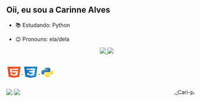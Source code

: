## Oii, eu sou a Carinne Alves

- 📚 Estudando: Python
- 😉 Pronouns: ela/dela

  <div align="center">
  <a href="https://github.com/Carialb">
  <img height="180em" src="https://github-readme-stats.vercel.app/api?username=Carialb&show_icons=true&theme=synthwave&include_all_commits=true&count_private=true"/>
  <img height="180em" src="https://github-readme-stats.vercel.app/api/top-langs/?username=Carialb&layout=compact&langs_count=7&theme=synthwave"/>
</div>
  <div style="display: inline_block"><br>
  <img align="center" alt="Cari-HTML" height="30" width="40" src="https://raw.githubusercontent.com/devicons/devicon/master/icons/html5/html5-original.svg">
  <img align="center" alt="Cari-CSS" height="30" width="40" src="https://raw.githubusercontent.com/devicons/devicon/master/icons/css3/css3-original.svg">
  <img align="center" alt="Cari-Python" height="30" width="40" src="https://raw.githubusercontent.com/devicons/devicon/master/icons/python/python-original.svg">
 </div>
  
 ##
  <div> 
   <a href="https://instagram.com/_innealves" target="_blank"><img src="https://img.shields.io/badge/-Instagram-%23E4405F?style=for-the-badge&logo=instagram&logoColor=white" target="_blank"></a>
  <a href = "mailto:carinneabatista@gmail.com"><img src=." target="_blank"></a>
     <img align="right" alt="Cari-pic" height="150" style="border-radius:50px;" src="https://i.picasion.com/pic92/bea07ac101c0fd73ba7cd909d59350a3.gif">
  </div>
   
